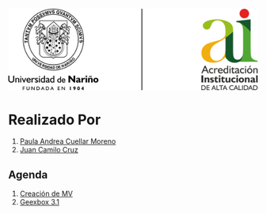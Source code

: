 ![Principal](img/img01.png)
# Realizado Por
1. [Paula Andrea Cuellar Moreno][00]
1. [Juan Camilo Cruz][01]

## Agenda
1. [Creación de MV][11]
1. [Geexbox 3.1][21]

[00]:https://github.com/Paula717

[01]:https://github.com/JuanC717

[11]:https://github.com/Paula717/Servidor_Geexbox/tree/main/1-Creacion%20de%20MV

[21]:https://github.com/Paula717/Servidor_Geexbox/tree/main/2-Geexbox%203.1

